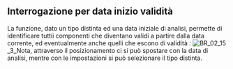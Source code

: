 ## Interrogazione per data inizio validità
La funzione, dato un tipo distinta ed una data iniziale di analisi, permette di identificare tuttii componenti che diventano validi a partire dalla data corrente, ed eventualmente anche quelli che escono di validità : 
![BR_02_15](http://doc.smeup.com/immagini/MBDOC_OGG-P_BRDI11/BR_02_15.png)_3_Nota, attraverso il posizionamento ci si può spostare con la data di analisi, mentre con le impostazioni si può selezionare il tipo distinta.

